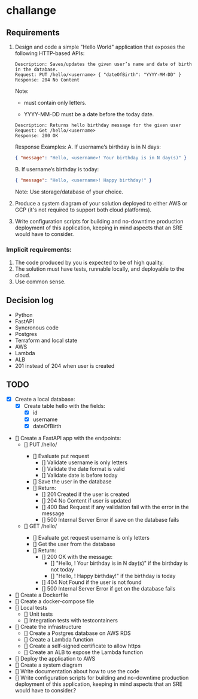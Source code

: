 # challange

## Requirements

1.  Design and code a simple "Hello World" application that exposes the following
    HTTP-based APIs:

    ```
    Description: Saves/updates the given user’s name and date of birth in the database.
    Request: PUT /hello/<username> { "dateOfBirth": "YYYY-MM-DD" }
    Response: 204 No Content
    ```

    Note:

    - <username> must contain only letters.

    - YYYY-MM-DD must be a date before the today date.

    ```
    Description: Returns hello birthday message for the given user
    Request: Get /hello/<username>
    Response: 200 OK
    ```

    Response Examples:
    A. If username’s birthday is in N days:

    ```json
    { "message": "Hello, <username>! Your birthday is in N day(s)" }
    ```

    B. If username’s birthday is today:

    ```json
    { "message": "Hello, <username>! Happy birthday!" }
    ```

    Note: Use storage/database of your choice.

2.  Produce a system diagram of your solution deployed to either AWS or GCP (it's not required to support both cloud platforms).

3.  Write configuration scripts for building and no-downtime production deployment of this application, keeping in mind aspects that an SRE would have to consider.

### Implicit requirements:

1. The code produced by you is expected to be of high quality.
2. The solution must have tests, runnable locally, and deployable to the cloud.
3. Use common sense.

## Decision log

- Python
- FastAPI
- Syncronous code
- Postgres
- Terraform and local state
- AWS
- Lambda
- ALB
- 201 instead of 204 when user is created

## TODO

- [x] Create a local database:
  - [x] Create table hello with the fields:
    - [x] id
    - [x] username
    - [x] dateOfBirth
- [] Create a FastAPI app with the endpoints:
  - [] PUT /hello/<username>
    - [] Evaluate put request
      - [] Validate username is only letters
      - [] Validate the date format is valid
      - [] Validate date is before today
    - [] Save the user in the database
    - [] Return:
      - [] 201 Created if the user is created
      - [] 204 No Content if user is updated
      - [] 400 Bad Request if any validation fail with the error in the message
      - [] 500 Internal Server Error if save on the database fails
  - [] GET /hello/<username>
    - [] Evaluate get request username is only letters
    - [] Get the user from the database
    - [] Return:
      - [] 200 OK with the message:
        - [] "Hello, <username>! Your birthday is in N day(s)" if the birthday is not today
        - [] "Hello, <username>! Happy birthday!" if the birthday is today
      - [] 404 Not Found if the user is not found
      - [] 500 Internal Server Error if get on the database fails
- [] Create a Dockerfile
- [] Create a docker-compose file
- [] Local tests
  - [] Unit tests
  - [] Integration tests with testcontainers
- [] Create the infrastructure
  - [] Create a Postgres database on AWS RDS
  - [] Create a Lambda function
  - [] Create a self-signed certificate to allow https
  - [] Create an ALB to expose the Lambda function
- [] Deploy the application to AWS
- [] Create a system diagram
- [] Write documentation about how to use the code
- [] Write configuration scripts for building and no-downtime production deployment of this application, keeping in mind aspects that an SRE would have to consider.?


